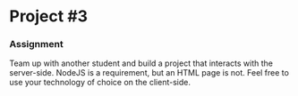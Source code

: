 # Project #3

### Assignment

Team up with another student and build a project that interacts with the server-side. NodeJS is a requirement, but an HTML page is not. Feel free to use your technology of choice on the client-side.